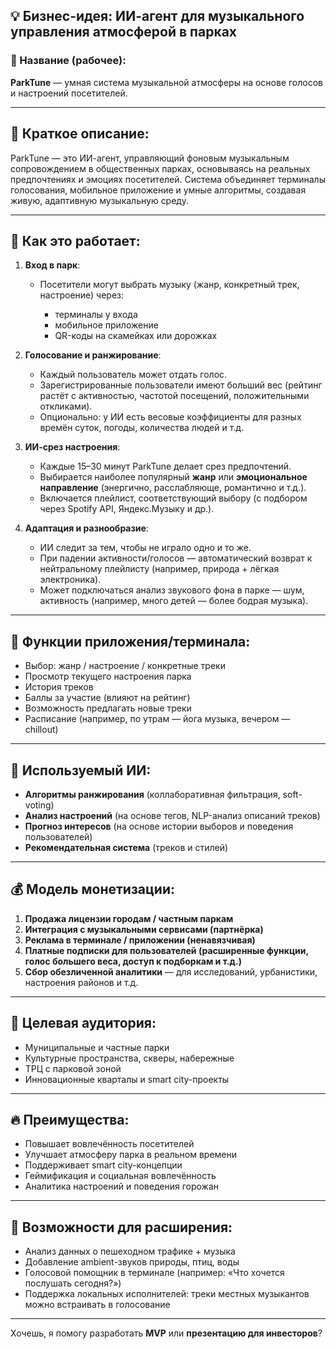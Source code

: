 
## 💡 Бизнес-идея: ИИ-агент для музыкального управления атмосферой в парках

### 📌 Название (рабочее):

**ParkTune** — умная система музыкальной атмосферы на основе голосов и настроений посетителей.

---

## 🧠 Краткое описание:

ParkTune — это ИИ-агент, управляющий фоновым музыкальным сопровождением в общественных парках, основываясь на реальных предпочтениях и эмоциях посетителей. Система объединяет терминалы голосования, мобильное приложение и умные алгоритмы, создавая живую, адаптивную музыкальную среду.

---

## 🔧 Как это работает:

1. **Вход в парк**:

   * Посетители могут выбрать музыку (жанр, конкретный трек, настроение) через:

     * терминалы у входа
     * мобильное приложение
     * QR-коды на скамейках или дорожках

2. **Голосование и ранжирование**:

   * Каждый пользователь может отдать голос.
   * Зарегистрированные пользователи имеют больший вес (рейтинг растёт с активностью, частотой посещений, положительными откликами).
   * Опционально: у ИИ есть весовые коэффициенты для разных времён суток, погоды, количества людей и т.д.

3. **ИИ-срез настроения**:

   * Каждые 15–30 минут ParkTune делает срез предпочтений.
   * Выбирается наиболее популярный **жанр** или **эмоциональное направление** (энергично, расслабляюще, романтично и т.д.).
   * Включается плейлист, соответствующий выбору (с подбором через Spotify API, Яндекс.Музыку и др.).

4. **Адаптация и разнообразие**:

   * ИИ следит за тем, чтобы не играло одно и то же.
   * При падении активности/голосов — автоматический возврат к нейтральному плейлисту (например, природа + лёгкая электроника).
   * Может подключаться анализ звукового фона в парке — шум, активность (например, много детей — более бодрая музыка).

---

## 📱 Функции приложения/терминала:

* Выбор: жанр / настроение / конкретные треки
* Просмотр текущего настроения парка
* История треков
* Баллы за участие (влияют на рейтинг)
* Возможность предлагать новые треки
* Расписание (например, по утрам — йога музыка, вечером — chillout)

---

## 🧠 Используемый ИИ:

* **Алгоритмы ранжирования** (коллаборативная фильтрация, soft-voting)
* **Анализ настроений** (на основе тегов, NLP-анализ описаний треков)
* **Прогноз интересов** (на основе истории выборов и поведения пользователей)
* **Рекомендательная система** (треков и стилей)

---

## 💰 Модель монетизации:

1. **Продажа лицензии городам / частным паркам**
2. **Интеграция с музыкальными сервисами (партнёрка)**
3. **Реклама в терминале / приложении (ненавязчивая)**
4. **Платные подписки для пользователей (расширенные функции, голос большего веса, доступ к подборкам и т.д.)**
5. **Сбор обезличенной аналитики** — для исследований, урбанистики, настроения районов и т.д.

---

## 🎯 Целевая аудитория:

* Муниципальные и частные парки
* Культурные пространства, скверы, набережные
* ТРЦ с парковой зоной
* Инновационные кварталы и smart city-проекты

---

## 🔥 Преимущества:

* Повышает вовлечённость посетителей
* Улучшает атмосферу парка в реальном времени
* Поддерживает smart city-концепции
* Геймификация и социальная вовлечённость
* Аналитика настроений и поведения горожан

---

## 🧩 Возможности для расширения:

* Анализ данных о пешеходном трафике + музыка
* Добавление ambient-звуков природы, птиц, воды
* Голосовой помощник в терминале (например: «Что хочется послушать сегодня?»)
* Поддержка локальных исполнителей: треки местных музыкантов можно встраивать в голосование

---

Хочешь, я помогу разработать **MVP** или **презентацию для инвесторов**?
